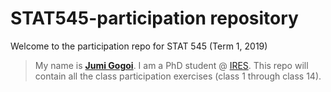 # STAT545-participation repository

Welcome to the participation repo for STAT 545 (Term 1, 2019)

>
>My name is [**Jumi Gogoi**](www.linkedin.com/in/jumi-gogoi). I am a PhD student @ [IRES](http://ires.ubc.ca). 
>This repo will contain all the class participation exercises (class 1 through class 14). 
>
